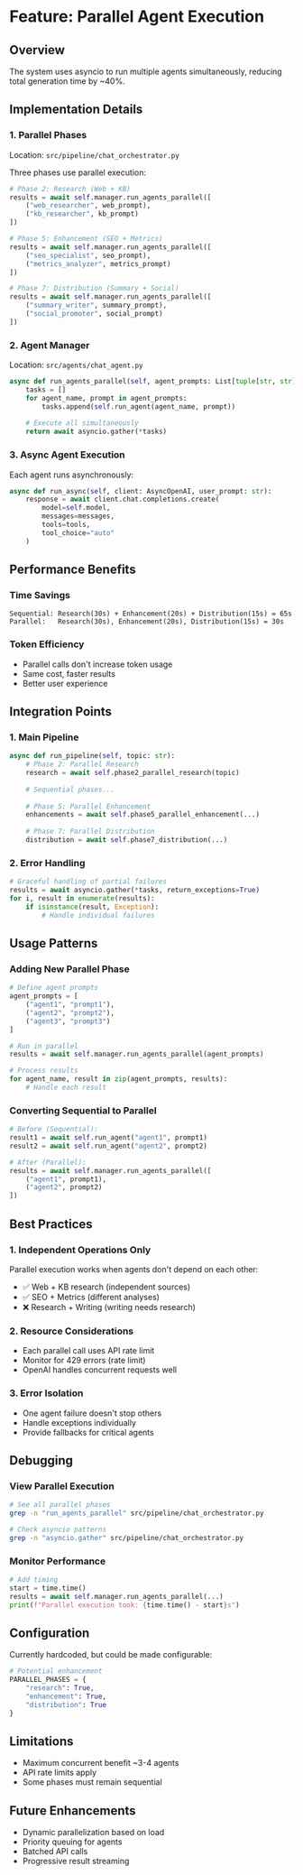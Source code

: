 # Feature: Parallel Agent Execution

## Overview
The system uses asyncio to run multiple agents simultaneously, reducing total generation time by ~40%.

## Implementation Details

### 1. **Parallel Phases**
Location: `src/pipeline/chat_orchestrator.py`

Three phases use parallel execution:
```python
# Phase 2: Research (Web + KB)
results = await self.manager.run_agents_parallel([
    ("web_researcher", web_prompt),
    ("kb_researcher", kb_prompt)
])

# Phase 5: Enhancement (SEO + Metrics)
results = await self.manager.run_agents_parallel([
    ("seo_specialist", seo_prompt),
    ("metrics_analyzer", metrics_prompt)
])

# Phase 7: Distribution (Summary + Social)
results = await self.manager.run_agents_parallel([
    ("summary_writer", summary_prompt),
    ("social_promoter", social_prompt)
])
```

### 2. **Agent Manager**
Location: `src/agents/chat_agent.py`

```python
async def run_agents_parallel(self, agent_prompts: List[tuple[str, str]]):
    tasks = []
    for agent_name, prompt in agent_prompts:
        tasks.append(self.run_agent(agent_name, prompt))
    
    # Execute all simultaneously
    return await asyncio.gather(*tasks)
```

### 3. **Async Agent Execution**
Each agent runs asynchronously:
```python
async def run_async(self, client: AsyncOpenAI, user_prompt: str):
    response = await client.chat.completions.create(
        model=self.model,
        messages=messages,
        tools=tools,
        tool_choice="auto"
    )
```

## Performance Benefits

### Time Savings
```
Sequential: Research(30s) + Enhancement(20s) + Distribution(15s) = 65s
Parallel:   Research(30s), Enhancement(20s), Distribution(15s) = 30s
```

### Token Efficiency
- Parallel calls don't increase token usage
- Same cost, faster results
- Better user experience

## Integration Points

### 1. **Main Pipeline**
```python
async def run_pipeline(self, topic: str):
    # Phase 2: Parallel Research
    research = await self.phase2_parallel_research(topic)
    
    # Sequential phases...
    
    # Phase 5: Parallel Enhancement
    enhancements = await self.phase5_parallel_enhancement(...)
    
    # Phase 7: Parallel Distribution
    distribution = await self.phase7_distribution(...)
```

### 2. **Error Handling**
```python
# Graceful handling of partial failures
results = await asyncio.gather(*tasks, return_exceptions=True)
for i, result in enumerate(results):
    if isinstance(result, Exception):
        # Handle individual failures
```

## Usage Patterns

### Adding New Parallel Phase
```python
# Define agent prompts
agent_prompts = [
    ("agent1", "prompt1"),
    ("agent2", "prompt2"),
    ("agent3", "prompt3")
]

# Run in parallel
results = await self.manager.run_agents_parallel(agent_prompts)

# Process results
for agent_name, result in zip(agent_prompts, results):
    # Handle each result
```

### Converting Sequential to Parallel
```python
# Before (Sequential):
result1 = await self.run_agent("agent1", prompt1)
result2 = await self.run_agent("agent2", prompt2)

# After (Parallel):
results = await self.manager.run_agents_parallel([
    ("agent1", prompt1),
    ("agent2", prompt2)
])
```

## Best Practices

### 1. **Independent Operations Only**
Parallel execution works when agents don't depend on each other:
- ✅ Web + KB research (independent sources)
- ✅ SEO + Metrics (different analyses)
- ❌ Research + Writing (writing needs research)

### 2. **Resource Considerations**
- Each parallel call uses API rate limit
- Monitor for 429 errors (rate limit)
- OpenAI handles concurrent requests well

### 3. **Error Isolation**
- One agent failure doesn't stop others
- Handle exceptions individually
- Provide fallbacks for critical agents

## Debugging

### View Parallel Execution
```bash
# See all parallel phases
grep -n "run_agents_parallel" src/pipeline/chat_orchestrator.py

# Check asyncio patterns
grep -n "asyncio.gather" src/pipeline/chat_orchestrator.py
```

### Monitor Performance
```python
# Add timing
start = time.time()
results = await self.manager.run_agents_parallel(...)
print(f"Parallel execution took: {time.time() - start}s")
```

## Configuration
Currently hardcoded, but could be made configurable:
```python
# Potential enhancement
PARALLEL_PHASES = {
    "research": True,
    "enhancement": True,
    "distribution": True
}
```

## Limitations
- Maximum concurrent benefit ~3-4 agents
- API rate limits apply
- Some phases must remain sequential

## Future Enhancements
- Dynamic parallelization based on load
- Priority queuing for agents
- Batched API calls
- Progressive result streaming